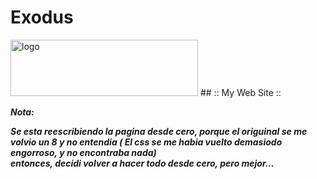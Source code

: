 # Exodus
<img src="https://dewey.tailorbrands.com/production/brand_version_mockup_image/763/9100569763_7d792a67-94c8-40a0-8dbd-6dd6b5aefd7c.png?cb=1727441407" width="300" height="90" alt="logo">
## :: My Web Site ::

<p><em><strong>Nota: <p><em><strong>
<p>Se esta reescribiendo la pagina desde cero, porque el origuinal se me volvio un 8 y no entendia (<strong> El css se me habia vuelto demasiodo engorroso, y no encontraba nada</strong>) <br> entonces, decidi volver a hacer todo desde cero, pero mejor...</p>

